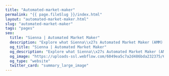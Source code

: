 ```yaml
---
title: "Automated-market-maker"
permalink: "{{ page.fileSlug }}/index.html"
layout: "automated-market-maker.html"
slug: "automated-market-maker"
tags: "pages"
seo:
  title: "Sienna | Automated Market Maker"
  description: "Explore what Sienna\\x27s Automated Market Maker (AMM) is about"
  og_title: "Sienna | Automated Market Maker"
  og_description: "Explore what Sienna\\x27s Automated Market Maker (AMM) is about"
  og_image: "https://uploads-ssl.webflow.com/6049ea5c7a2d486bda232375/60a77be1dbf7c429d5001b6e_Open%20Graph%20Image%20Frontpage%202.0.jpg"
  og_type: "website"
  twitter_card: "summary_large_image"
---
```



